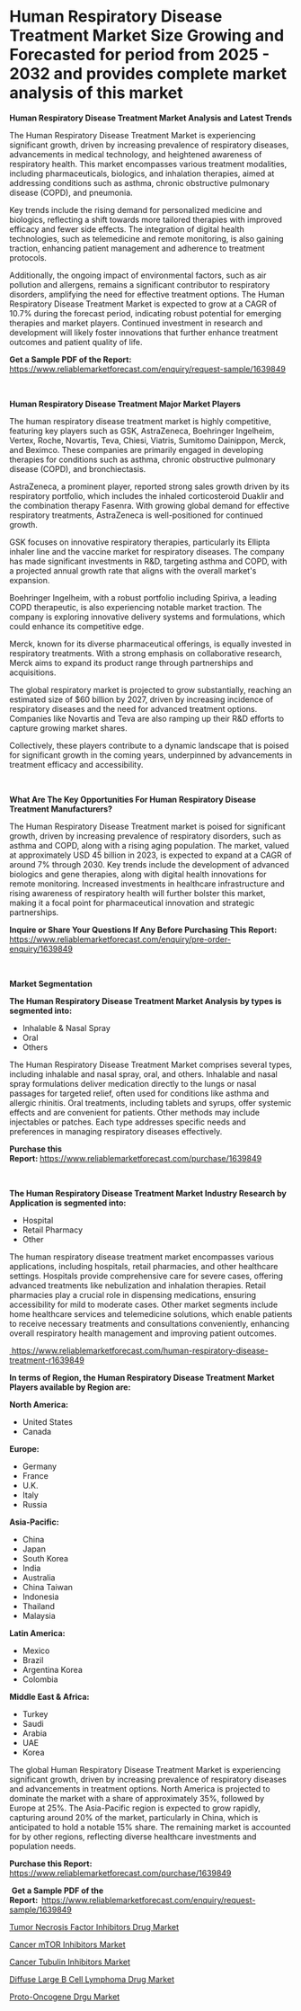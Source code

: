 <p><h1>Human Respiratory Disease Treatment Market Size Growing and Forecasted for period from 2025 - 2032 and provides complete market analysis of this market</h1></p><p><strong>Human Respiratory Disease Treatment Market Analysis and Latest Trends</strong></p>
<p><p>The Human Respiratory Disease Treatment Market is experiencing significant growth, driven by increasing prevalence of respiratory diseases, advancements in medical technology, and heightened awareness of respiratory health. This market encompasses various treatment modalities, including pharmaceuticals, biologics, and inhalation therapies, aimed at addressing conditions such as asthma, chronic obstructive pulmonary disease (COPD), and pneumonia. </p><p>Key trends include the rising demand for personalized medicine and biologics, reflecting a shift towards more tailored therapies with improved efficacy and fewer side effects. The integration of digital health technologies, such as telemedicine and remote monitoring, is also gaining traction, enhancing patient management and adherence to treatment protocols. </p><p>Additionally, the ongoing impact of environmental factors, such as air pollution and allergens, remains a significant contributor to respiratory disorders, amplifying the need for effective treatment options. The Human Respiratory Disease Treatment Market is expected to grow at a CAGR of 10.7% during the forecast period, indicating robust potential for emerging therapies and market players. Continued investment in research and development will likely foster innovations that further enhance treatment outcomes and patient quality of life.</p></p>
<p><strong>Get a Sample PDF of the Report:&nbsp;</strong> <a href="https://www.reliablemarketforecast.com/enquiry/request-sample/1639849?utm_campaign=1080&utm_medium=2&utm_source=Github&utm_content=ia&utm_term=09032025&utm_id=human-respiratory-disease-treatment">https://www.reliablemarketforecast.com/enquiry/request-sample/1639849</a></p>
<p>&nbsp;</p>
<p><strong>Human Respiratory Disease Treatment Major Market Players</strong></p>
<p><p>The human respiratory disease treatment market is highly competitive, featuring key players such as GSK, AstraZeneca, Boehringer Ingelheim, Vertex, Roche, Novartis, Teva, Chiesi, Viatris, Sumitomo Dainippon, Merck, and Beximco. These companies are primarily engaged in developing therapies for conditions such as asthma, chronic obstructive pulmonary disease (COPD), and bronchiectasis.</p><p>AstraZeneca, a prominent player, reported strong sales growth driven by its respiratory portfolio, which includes the inhaled corticosteroid Duaklir and the combination therapy Fasenra. With growing global demand for effective respiratory treatments, AstraZeneca is well-positioned for continued growth.</p><p>GSK focuses on innovative respiratory therapies, particularly its Ellipta inhaler line and the vaccine market for respiratory diseases. The company has made significant investments in R&D, targeting asthma and COPD, with a projected annual growth rate that aligns with the overall market's expansion.</p><p>Boehringer Ingelheim, with a robust portfolio including Spiriva, a leading COPD therapeutic, is also experiencing notable market traction. The company is exploring innovative delivery systems and formulations, which could enhance its competitive edge.</p><p>Merck, known for its diverse pharmaceutical offerings, is equally invested in respiratory treatments. With a strong emphasis on collaborative research, Merck aims to expand its product range through partnerships and acquisitions.</p><p>The global respiratory market is projected to grow substantially, reaching an estimated size of $60 billion by 2027, driven by increasing incidence of respiratory diseases and the need for advanced treatment options. Companies like Novartis and Teva are also ramping up their R&D efforts to capture growing market shares.</p><p>Collectively, these players contribute to a dynamic landscape that is poised for significant growth in the coming years, underpinned by advancements in treatment efficacy and accessibility.</p></p>
<p>&nbsp;</p>
<p><strong>What Are The Key Opportunities For Human Respiratory Disease Treatment Manufacturers?</strong></p>
<p><p>The Human Respiratory Disease Treatment market is poised for significant growth, driven by increasing prevalence of respiratory disorders, such as asthma and COPD, along with a rising aging population. The market, valued at approximately USD 45 billion in 2023, is expected to expand at a CAGR of around 7% through 2030. Key trends include the development of advanced biologics and gene therapies, along with digital health innovations for remote monitoring. Increased investments in healthcare infrastructure and rising awareness of respiratory health will further bolster this market, making it a focal point for pharmaceutical innovation and strategic partnerships.</p></p>
<p><strong>Inquire or Share Your Questions If Any Before Purchasing This Report:</strong> <a href="https://www.reliablemarketforecast.com/enquiry/pre-order-enquiry/1639849?utm_campaign=1080&utm_medium=2&utm_source=Github&utm_content=ia&utm_term=09032025&utm_id=human-respiratory-disease-treatment">https://www.reliablemarketforecast.com/enquiry/pre-order-enquiry/1639849</a></p>
<p>&nbsp;</p>
<p><strong>Market Segmentation</strong></p>
<p><strong>The Human Respiratory Disease Treatment Market Analysis by types is segmented into:</strong></p>
<p><ul><li>Inhalable & Nasal Spray</li><li>Oral</li><li>Others</li></ul></p>
<p><p>The Human Respiratory Disease Treatment Market comprises several types, including inhalable and nasal spray, oral, and others. Inhalable and nasal spray formulations deliver medication directly to the lungs or nasal passages for targeted relief, often used for conditions like asthma and allergic rhinitis. Oral treatments, including tablets and syrups, offer systemic effects and are convenient for patients. Other methods may include injectables or patches. Each type addresses specific needs and preferences in managing respiratory diseases effectively.</p></p>
<p><strong>Purchase this Report:&nbsp;</strong><a href="https://www.reliablemarketforecast.com/purchase/1639849?utm_campaign=1080&utm_medium=2&utm_source=Github&utm_content=ia&utm_term=09032025&utm_id=human-respiratory-disease-treatment">https://www.reliablemarketforecast.com/purchase/1639849</a></p>
<p>&nbsp;</p>
<p><strong>The Human Respiratory Disease Treatment Market Industry Research by Application is segmented into:</strong></p>
<p><ul><li>Hospital</li><li>Retail Pharmacy</li><li>Other</li></ul></p>
<p><p>The human respiratory disease treatment market encompasses various applications, including hospitals, retail pharmacies, and other healthcare settings. Hospitals provide comprehensive care for severe cases, offering advanced treatments like nebulization and inhalation therapies. Retail pharmacies play a crucial role in dispensing medications, ensuring accessibility for mild to moderate cases. Other market segments include home healthcare services and telemedicine solutions, which enable patients to receive necessary treatments and consultations conveniently, enhancing overall respiratory health management and improving patient outcomes.</p></p>
<p><a href="https://www.reliablemarketforecast.com/human-respiratory-disease-treatment-r1639849?utm_campaign=1080&utm_medium=2&utm_source=Github&utm_content=ia&utm_term=09032025&utm_id=human-respiratory-disease-treatment">&nbsp;https://www.reliablemarketforecast.com/human-respiratory-disease-treatment-r1639849</a></p>
<p><strong>In terms of Region, the Human Respiratory Disease Treatment Market Players available by Region are:</strong></p>
<p>
    <p> <strong> North America: </strong>
        <ul>
            <li>United States</li>
            <li>Canada</li>
        </ul>
        </p> 
    <p> <strong> Europe: </strong>
        <ul>
            <li>Germany</li>
            <li>France</li>
            <li>U.K.</li>
            <li>Italy</li>
            <li>Russia</li>
        </ul>
        </p> 
    <p> <strong> Asia-Pacific: </strong>
        <ul>
            <li>China</li>
            <li>Japan</li>
            <li>South Korea</li>
            <li>India</li>
            <li>Australia</li>
            <li>China Taiwan</li>
            <li>Indonesia</li>
            <li>Thailand</li>
            <li>Malaysia</li>
        </ul>
        </p> 
    <p> <strong> Latin America: </strong>
        <ul>
            <li>Mexico</li>
            <li>Brazil</li>
            <li>Argentina Korea</li>
            <li>Colombia</li>
        </ul>
        </p> 
    <p> <strong> Middle East & Africa: </strong>
        <ul>
            <li>Turkey</li>
            <li>Saudi</li>
            <li>Arabia</li>
            <li>UAE</li>
            <li>Korea</li>
        </ul>
    </p>
    </p>
<p><p>The global Human Respiratory Disease Treatment Market is experiencing significant growth, driven by increasing prevalence of respiratory diseases and advancements in treatment options. North America is projected to dominate the market with a share of approximately 35%, followed by Europe at 25%. The Asia-Pacific region is expected to grow rapidly, capturing around 20% of the market, particularly in China, which is anticipated to hold a notable 15% share. The remaining market is accounted for by other regions, reflecting diverse healthcare investments and population needs.</p></p>
<p><strong>Purchase this Report: </strong><a href="https://www.reliablemarketforecast.com/purchase/1639849?utm_campaign=1080&utm_medium=2&utm_source=Github&utm_content=ia&utm_term=09032025&utm_id=human-respiratory-disease-treatment">https://www.reliablemarketforecast.com/purchase/1639849</a></p>
<p>&nbsp;<strong>Get a Sample PDF of the Report:&nbsp;&nbsp;</strong><a href="https://www.reliablemarketforecast.com/enquiry/request-sample/1639849?utm_campaign=1080&utm_medium=2&utm_source=Github&utm_content=ia&utm_term=09032025&utm_id=human-respiratory-disease-treatment">https://www.reliablemarketforecast.com/enquiry/request-sample/1639849</a></p>
<p><strong></strong></p>
<p><p><a href="https://github.com/ternainglin/Market-Research-Report-List-1/blob/main/tumor-necrosis-factor-inhibitors-drug-market.md?utm_campaign=1080&utm_medium=2&utm_source=Github&utm_content=ia&utm_term=09032025&utm_id=human-respiratory-disease-treatment">Tumor Necrosis Factor Inhibitors Drug Market</a></p><p><a href="https://github.com/duscarajlha/Market-Research-Report-List-1/blob/main/cancer-mtor-inhibitors-market.md?utm_campaign=1080&utm_medium=2&utm_source=Github&utm_content=ia&utm_term=09032025&utm_id=human-respiratory-disease-treatment">Cancer mTOR Inhibitors Market</a></p><p><a href="https://github.com/zurubting/Market-Research-Report-List-1/blob/main/cancer-tubulin-inhibitors-market.md?utm_campaign=1080&utm_medium=2&utm_source=Github&utm_content=ia&utm_term=09032025&utm_id=human-respiratory-disease-treatment">Cancer Tubulin Inhibitors Market</a></p><p><a href="https://github.com/saaindosya/Market-Research-Report-List-1/blob/main/diffuse-large-b-cell-lymphoma-drug-market.md?utm_campaign=1080&utm_medium=2&utm_source=Github&utm_content=ia&utm_term=09032025&utm_id=human-respiratory-disease-treatment">Diffuse Large B Cell Lymphoma Drug Market</a></p><p><a href="https://github.com/lalolatiot/Market-Research-Report-List-1/blob/main/proto-oncogene-drgu-market.md?utm_campaign=1080&utm_medium=2&utm_source=Github&utm_content=ia&utm_term=09032025&utm_id=human-respiratory-disease-treatment">Proto-Oncogene Drgu Market</a></p></p>